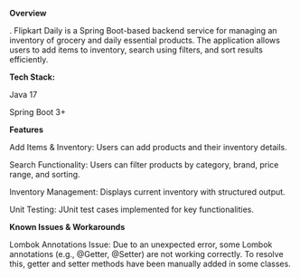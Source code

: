 **Overview**

.  Flipkart Daily is a Spring Boot-based backend service for managing an inventory of grocery and daily essential products. The application allows users to add items to inventory, search using filters, and sort results efficiently.

**Tech Stack:**

Java 17

Spring Boot 3+

**Features**

Add Items & Inventory: Users can add products and their inventory details.

Search Functionality: Users can filter products by category, brand, price range, and sorting.

Inventory Management: Displays current inventory with structured output.

Unit Testing: JUnit test cases implemented for key functionalities.

**Known Issues & Workarounds**

Lombok Annotations Issue: Due to an unexpected error, some Lombok annotations (e.g., @Getter, @Setter) are not working correctly. To resolve this, getter and setter methods have been manually added in some classes.
